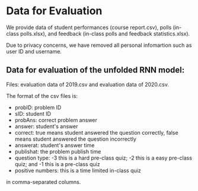 # Data for Evaluation

We provide data of student performances (course report.csv), polls (in-class polls.xlsx), and feedback (in-class polls and feedback statistics.xlsx).

Due to privacy concerns, we have removed all personal infomartion such as user ID and username.

## Data for evaluation of the unfolded RNN model:

Files: evaluation data of 2019.csv and evaluation data of 2020.csv.

The format of the csv files is:
* probID: problem ID
* sID: student ID
* probAns: correct problem answer
* answer: student's answer
* correct: true means student answered the question correctly, false means student answered the question incorrectly
* answerat: student's answer time
* publishat: the problem publish time
* question type: -3 this is a hard pre-class quiz; -2 this is a easy pre-class quiz; and -1 this is a pre-class quiz
* positive numbers: this is a time limited in-class quiz

in comma-separated columns.
